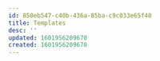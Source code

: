 ```yaml
---
id: 850eb547-c40b-436a-85ba-c9c033e65f40
title: Templates
desc: ''
updated: 1601956209670
created: 1601956209670
---
```


